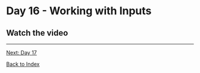 # Day 16 - Working with Inputs

## Watch the video

<!--
[Video link](https://www.youtube.com/watch?v=)

## Day 16 - Excercise
-->

---
[Next: Day 17](17-day17.md)

[Back to Index](index.md)
